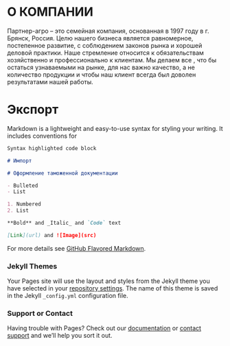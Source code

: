 # О КОМПАНИИ

Партнер-агро – это семейная компания, основанная в 1997 году в г. Брянск, Россия. Целю нашего бизнеса является равномерное, постепенное развитие, с соблюдением законов рынка и хорошей деловой практики. Наше стремление относится к обязательствам хозяйственно и профессионально к клиентам. Мы делаем все , что бы остаться узнаваемыми на рынке, для нас важно качество, а не количество продукции и чтобы наш клиент всегда был доволен результатами нашей работы.

# Экспорт

Markdown is a lightweight and easy-to-use syntax for styling your writing. It includes conventions for

```markdown
Syntax highlighted code block

# Импорт

# Оформление таможенной документации

- Bulleted
- List

1. Numbered
2. List

**Bold** and _Italic_ and `Code` text

[Link](url) and ![Image](src)
```

For more details see [GitHub Flavored Markdown](https://guides.github.com/features/mastering-markdown/).

### Jekyll Themes

Your Pages site will use the layout and styles from the Jekyll theme you have selected in your [repository settings](https://github.com/stepanovhub/partner-agro.com/settings). The name of this theme is saved in the Jekyll `_config.yml` configuration file.

### Support or Contact

Having trouble with Pages? Check out our [documentation](https://help.github.com/categories/github-pages-basics/) or [contact support](https://github.com/contact) and we’ll help you sort it out.
